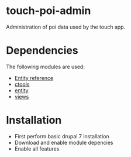 touch-poi-admin
===============

Administration of poi data used by the touch app.

Dependencies
============

The following modules are used:
* [Entity reference](https://drupal.org/project/entityreference)
* [ctools](https://drupal.org/project/ctools)
* [entity](https://drupal.org/project/entity)
* [views](https://drupal.org/project/views)

Installation
============

* First perform basic drupal 7 installation
* Download and enable module depencies
* Enable all features